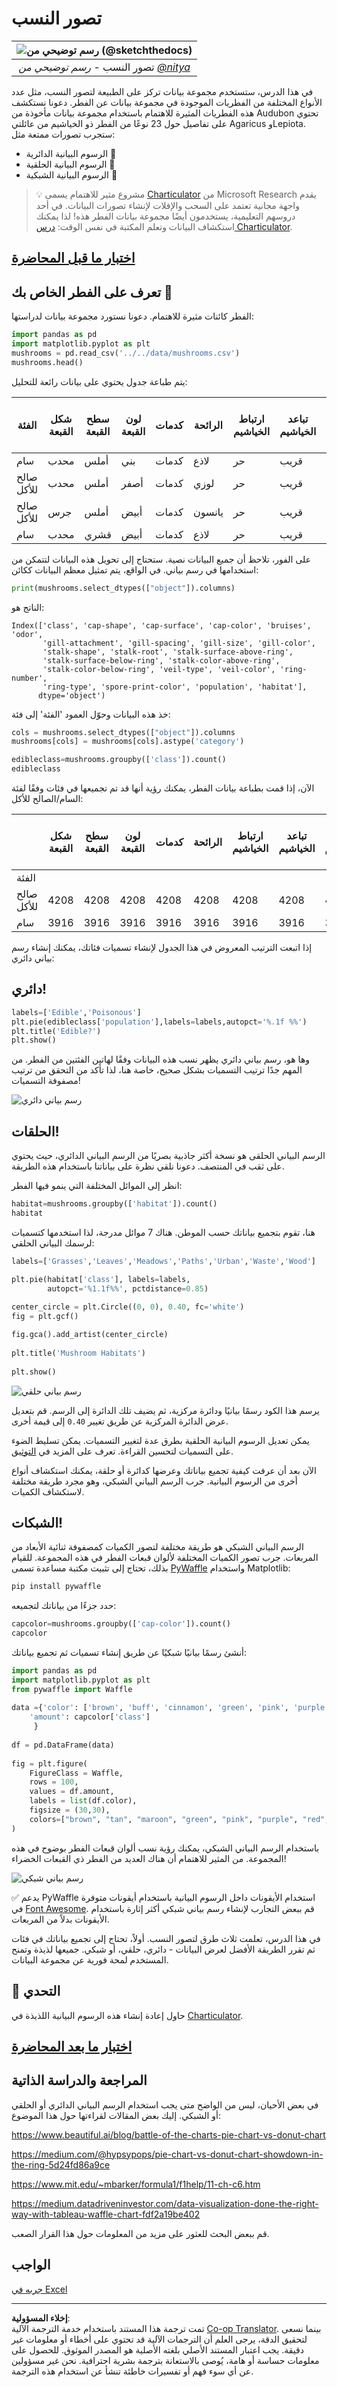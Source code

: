 <!--
CO_OP_TRANSLATOR_METADATA:
{
  "original_hash": "42119bcc97bee88254e381156d770f3c",
  "translation_date": "2025-09-06T06:26:28+00:00",
  "source_file": "3-Data-Visualization/11-visualization-proportions/README.md",
  "language_code": "ar"
}
-->
# تصور النسب

|![رسم توضيحي من [(@sketchthedocs)](https://sketchthedocs.dev) ](../../sketchnotes/11-Visualizing-Proportions.png)|
|:---:|
|تصور النسب - _رسم توضيحي من [@nitya](https://twitter.com/nitya)_ |

في هذا الدرس، ستستخدم مجموعة بيانات تركز على الطبيعة لتصور النسب، مثل عدد الأنواع المختلفة من الفطريات الموجودة في مجموعة بيانات عن الفطر. دعونا نستكشف هذه الفطريات المثيرة للاهتمام باستخدام مجموعة بيانات مأخوذة من Audubon تحتوي على تفاصيل حول 23 نوعًا من الفطر ذو الخياشيم من عائلتي Agaricus وLepiota. ستجرب تصورات ممتعة مثل:

- الرسوم البيانية الدائرية 🥧  
- الرسوم البيانية الحلقية 🍩  
- الرسوم البيانية الشبكية 🧇  

> 💡 مشروع مثير للاهتمام يسمى [Charticulator](https://charticulator.com) من Microsoft Research يقدم واجهة مجانية تعتمد على السحب والإفلات لإنشاء تصورات البيانات. في أحد دروسهم التعليمية، يستخدمون أيضًا مجموعة بيانات الفطر هذه! لذا يمكنك استكشاف البيانات وتعلم المكتبة في نفس الوقت: [درس Charticulator](https://charticulator.com/tutorials/tutorial4.html).

## [اختبار ما قبل المحاضرة](https://ff-quizzes.netlify.app/en/ds/quiz/20)

## تعرف على الفطر الخاص بك 🍄

الفطر كائنات مثيرة للاهتمام. دعونا نستورد مجموعة بيانات لدراستها:

```python
import pandas as pd
import matplotlib.pyplot as plt
mushrooms = pd.read_csv('../../data/mushrooms.csv')
mushrooms.head()
```  
يتم طباعة جدول يحتوي على بيانات رائعة للتحليل:

| الفئة      | شكل القبعة | سطح القبعة | لون القبعة | كدمات | الرائحة | ارتباط الخياشيم | تباعد الخياشيم | حجم الخياشيم | لون الخياشيم | شكل الساق | جذر الساق | سطح الساق فوق الحلقة | سطح الساق تحت الحلقة | لون الساق فوق الحلقة | لون الساق تحت الحلقة | نوع الغشاء | لون الغشاء | عدد الحلقات | نوع الحلقة | لون بصمة الأبواغ | التوزيع | الموطن |
| --------- | --------- | ----------- | --------- | ------- | ------- | --------------- | ------------ | --------- | ---------- | ----------- | ---------- | ------------------------ | ------------------------ | ---------------------- | ---------------------- | --------- | ---------- | ----------- | --------- | ----------------- | ---------- | ------- |
| سام       | محدب      | أملس        | بني       | كدمات   | لاذع    | حر              | قريب          | ضيق       | أسود       | متضخم       | متساوٍ     | أملس                   | أملس                   | أبيض                  | أبيض                  | جزئي      | أبيض       | واحدة       | متدلية    | أسود             | متناثر    | حضري   |
| صالح للأكل| محدب      | أملس        | أصفر      | كدمات   | لوزي    | حر              | قريب          | عريض      | أسود       | متضخم       | مضرب       | أملس                   | أملس                   | أبيض                  | أبيض                  | جزئي      | أبيض       | واحدة       | متدلية    | بني              | وفير       | أعشاب  |
| صالح للأكل| جرس       | أملس        | أبيض      | كدمات   | يانسون  | حر              | قريب          | عريض      | بني        | متضخم       | مضرب       | أملس                   | أملس                   | أبيض                  | أبيض                  | جزئي      | أبيض       | واحدة       | متدلية    | بني              | وفير       | مروج   |
| سام       | محدب      | قشري        | أبيض      | كدمات   | لاذع    | حر              | قريب          | ضيق       | بني        | متضخم       | متساوٍ     | أملس                   | أملس                   | أبيض                  | أبيض                  | جزئي      | أبيض       | واحدة       | متدلية    | أسود             | متناثر    | حضري   |

على الفور، تلاحظ أن جميع البيانات نصية. ستحتاج إلى تحويل هذه البيانات لتتمكن من استخدامها في رسم بياني. في الواقع، يتم تمثيل معظم البيانات ككائن:

```python
print(mushrooms.select_dtypes(["object"]).columns)
```  

الناتج هو:

```output
Index(['class', 'cap-shape', 'cap-surface', 'cap-color', 'bruises', 'odor',
       'gill-attachment', 'gill-spacing', 'gill-size', 'gill-color',
       'stalk-shape', 'stalk-root', 'stalk-surface-above-ring',
       'stalk-surface-below-ring', 'stalk-color-above-ring',
       'stalk-color-below-ring', 'veil-type', 'veil-color', 'ring-number',
       'ring-type', 'spore-print-color', 'population', 'habitat'],
      dtype='object')
```  
خذ هذه البيانات وحوّل العمود 'الفئة' إلى فئة:

```python
cols = mushrooms.select_dtypes(["object"]).columns
mushrooms[cols] = mushrooms[cols].astype('category')
```  

```python
edibleclass=mushrooms.groupby(['class']).count()
edibleclass
```  

الآن، إذا قمت بطباعة بيانات الفطر، يمكنك رؤية أنها قد تم تجميعها في فئات وفقًا لفئة السام/الصالح للأكل:

|           | شكل القبعة | سطح القبعة | لون القبعة | كدمات | الرائحة | ارتباط الخياشيم | تباعد الخياشيم | حجم الخياشيم | لون الخياشيم | شكل الساق | ... | سطح الساق تحت الحلقة | لون الساق فوق الحلقة | لون الساق تحت الحلقة | نوع الغشاء | لون الغشاء | عدد الحلقات | نوع الحلقة | لون بصمة الأبواغ | التوزيع | الموطن |
| --------- | --------- | ----------- | --------- | ------- | ------- | --------------- | ------------ | --------- | ---------- | ----------- | --- | ------------------------ | ---------------------- | ---------------------- | --------- | ---------- | ----------- | --------- | ----------------- | ---------- | ------- |
| الفئة     |           |             |           |         |         |                 |              |           |            |             |     |                          |                        |                        |           |            |             |           |                   |            |         |
| صالح للأكل| 4208      | 4208        | 4208      | 4208    | 4208    | 4208            | 4208         | 4208      | 4208       | 4208        | ... | 4208                     | 4208                   | 4208                   | 4208      | 4208       | 4208        | 4208      | 4208              | 4208       | 4208    |
| سام       | 3916      | 3916        | 3916      | 3916    | 3916    | 3916            | 3916         | 3916      | 3916       | 3916        | ... | 3916                     | 3916                   | 3916                   | 3916      | 3916       | 3916        | 3916      | 3916              | 3916       | 3916    |

إذا اتبعت الترتيب المعروض في هذا الجدول لإنشاء تسميات فئاتك، يمكنك إنشاء رسم بياني دائري:

## دائري!

```python
labels=['Edible','Poisonous']
plt.pie(edibleclass['population'],labels=labels,autopct='%.1f %%')
plt.title('Edible?')
plt.show()
```  
وها هو، رسم بياني دائري يظهر نسب هذه البيانات وفقًا لهاتين الفئتين من الفطر. من المهم جدًا ترتيب التسميات بشكل صحيح، خاصة هنا، لذا تأكد من التحقق من ترتيب مصفوفة التسميات!

![رسم بياني دائري](../../../../3-Data-Visualization/11-visualization-proportions/images/pie1-wb.png)

## الحلقات!

الرسم البياني الحلقى هو نسخة أكثر جاذبية بصريًا من الرسم البياني الدائري، حيث يحتوي على ثقب في المنتصف. دعونا نلقي نظرة على بياناتنا باستخدام هذه الطريقة.

انظر إلى الموائل المختلفة التي ينمو فيها الفطر:

```python
habitat=mushrooms.groupby(['habitat']).count()
habitat
```  
هنا، تقوم بتجميع بياناتك حسب الموطن. هناك 7 موائل مدرجة، لذا استخدمها كتسميات لرسمك البياني الحلقي:

```python
labels=['Grasses','Leaves','Meadows','Paths','Urban','Waste','Wood']

plt.pie(habitat['class'], labels=labels,
        autopct='%1.1f%%', pctdistance=0.85)
  
center_circle = plt.Circle((0, 0), 0.40, fc='white')
fig = plt.gcf()

fig.gca().add_artist(center_circle)
  
plt.title('Mushroom Habitats')
  
plt.show()
```  

![رسم بياني حلقي](../../../../3-Data-Visualization/11-visualization-proportions/images/donut-wb.png)

يرسم هذا الكود رسمًا بيانيًا ودائرة مركزية، ثم يضيف تلك الدائرة إلى الرسم. قم بتعديل عرض الدائرة المركزية عن طريق تغيير `0.40` إلى قيمة أخرى.

يمكن تعديل الرسوم البيانية الحلقية بطرق عدة لتغيير التسميات. يمكن تسليط الضوء على التسميات لتحسين القراءة. تعرف على المزيد في [التوثيق](https://matplotlib.org/stable/gallery/pie_and_polar_charts/pie_and_donut_labels.html?highlight=donut).

الآن بعد أن عرفت كيفية تجميع بياناتك وعرضها كدائرة أو حلقة، يمكنك استكشاف أنواع أخرى من الرسوم البيانية. جرب الرسم البياني الشبكي، وهو مجرد طريقة مختلفة لاستكشاف الكميات.

## الشبكات!

الرسم البياني الشبكي هو طريقة مختلفة لتصور الكميات كمصفوفة ثنائية الأبعاد من المربعات. جرب تصور الكميات المختلفة لألوان قبعات الفطر في هذه المجموعة. للقيام بذلك، تحتاج إلى تثبيت مكتبة مساعدة تسمى [PyWaffle](https://pypi.org/project/pywaffle/) واستخدام Matplotlib:

```python
pip install pywaffle
```  

حدد جزءًا من بياناتك لتجميعه:

```python
capcolor=mushrooms.groupby(['cap-color']).count()
capcolor
```  

أنشئ رسمًا بيانيًا شبكيًا عن طريق إنشاء تسميات ثم تجميع بياناتك:

```python
import pandas as pd
import matplotlib.pyplot as plt
from pywaffle import Waffle
  
data ={'color': ['brown', 'buff', 'cinnamon', 'green', 'pink', 'purple', 'red', 'white', 'yellow'],
    'amount': capcolor['class']
     }
  
df = pd.DataFrame(data)
  
fig = plt.figure(
    FigureClass = Waffle,
    rows = 100,
    values = df.amount,
    labels = list(df.color),
    figsize = (30,30),
    colors=["brown", "tan", "maroon", "green", "pink", "purple", "red", "whitesmoke", "yellow"],
)
```  

باستخدام الرسم البياني الشبكي، يمكنك رؤية نسب ألوان قبعات الفطر بوضوح في هذه المجموعة. من المثير للاهتمام أن هناك العديد من الفطر ذي القبعات الخضراء!

![رسم بياني شبكي](../../../../3-Data-Visualization/11-visualization-proportions/images/waffle.png)

✅ يدعم PyWaffle استخدام الأيقونات داخل الرسوم البيانية باستخدام أيقونات متوفرة في [Font Awesome](https://fontawesome.com/). قم ببعض التجارب لإنشاء رسم بياني شبكي أكثر إثارة باستخدام الأيقونات بدلاً من المربعات.

في هذا الدرس، تعلمت ثلاث طرق لتصور النسب. أولاً، تحتاج إلى تجميع بياناتك في فئات ثم تقرر الطريقة الأفضل لعرض البيانات - دائري، حلقي، أو شبكي. جميعها لذيذة وتمنح المستخدم لمحة فورية عن مجموعة البيانات.

## 🚀 التحدي

حاول إعادة إنشاء هذه الرسوم البيانية اللذيذة في [Charticulator](https://charticulator.com).  
## [اختبار ما بعد المحاضرة](https://ff-quizzes.netlify.app/en/ds/quiz/21)

## المراجعة والدراسة الذاتية

في بعض الأحيان، ليس من الواضح متى يجب استخدام الرسم البياني الدائري أو الحلقي أو الشبكي. إليك بعض المقالات لقراءتها حول هذا الموضوع:

https://www.beautiful.ai/blog/battle-of-the-charts-pie-chart-vs-donut-chart  

https://medium.com/@hypsypops/pie-chart-vs-donut-chart-showdown-in-the-ring-5d24fd86a9ce  

https://www.mit.edu/~mbarker/formula1/f1help/11-ch-c6.htm  

https://medium.datadriveninvestor.com/data-visualization-done-the-right-way-with-tableau-waffle-chart-fdf2a19be402  

قم ببعض البحث للعثور على مزيد من المعلومات حول هذا القرار الصعب.

## الواجب

[جربه في Excel](assignment.md)  

---

**إخلاء المسؤولية**:  
تمت ترجمة هذا المستند باستخدام خدمة الترجمة الآلية [Co-op Translator](https://github.com/Azure/co-op-translator). بينما نسعى لتحقيق الدقة، يرجى العلم أن الترجمات الآلية قد تحتوي على أخطاء أو معلومات غير دقيقة. يجب اعتبار المستند الأصلي بلغته الأصلية هو المصدر الموثوق. للحصول على معلومات حساسة أو هامة، يُوصى بالاستعانة بترجمة بشرية احترافية. نحن غير مسؤولين عن أي سوء فهم أو تفسيرات خاطئة تنشأ عن استخدام هذه الترجمة.